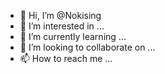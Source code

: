 - 👋 Hi, I’m @Nokising
- 👀 I’m interested in ...
- 🌱 I’m currently learning ...
- 💞️ I’m looking to collaborate on ...
- 📫 How to reach me ...

<!---
Nokising/Nokising is a ✨ special ✨ repository because its `README.md` (this file) appears on your GitHub profile.
You can click the Preview link to take a look at your changes.
--->
